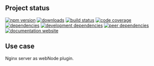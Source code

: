 <!-- #!/usr/bin/env markdown
-*- coding: utf-8 -*-
region header
Copyright Torben Sickert 16.12.2012

License
   This library written by Torben Sickert stand under a creative commons
   naming 3.0 unported license.
   See https://creativecommons.org/licenses/by/3.0/deed.de
endregion -->

Project status
--------------

[![npm version](https://badge.fury.io/js/nginxwebnodeplugin.svg)](https://www.npmjs.com/package/nginxwebnodeplugin)
[![downloads](https://img.shields.io/npm/dy/nginxwebnodeplugin.svg)](https://www.npmjs.com/package/nginxwebnodeplugin)
[![build status](https://travis-ci.org/thaibault/nginxWebNodePlugin.svg?branch=master)](https://travis-ci.org/thaibault/nginxWebNodePlugin)
[![code coverage](https://coveralls.io/repos/github/thaibault/nginxWebNodePlugin/badge.svg)](https://coveralls.io/github/thaibault/nginxWebNodePlugin)
[![dependencies](https://img.shields.io/david/thaibault/nginxwebnodeplugin.svg)](https://david-dm.org/thaibault/nginxwebnodeplugin)
[![development dependencies](https://img.shields.io/david/dev/thaibault/nginxwebnodeplugin.svg)](https://david-dm.org/thaibault/nginxwebnodeplugin?type=dev)
[![peer dependencies](https://img.shields.io/david/peer/thaibault/nginxwebnodeplugin.svg)](https://david-dm.org/thaibault/nginxwebnodeplugin?type=peer)
[![documentation website](https://img.shields.io/website-up-down-green-red/https/torben.website/nginxWebNodePlugin.svg?label=documentation-website)](https://torben.website/nginxWebNodePlugin)

Use case
--------

Nginx server as webNode plugin.

<!-- region vim modline
vim: set tabstop=4 shiftwidth=4 expandtab:
vim: foldmethod=marker foldmarker=region,endregion:
endregion -->
